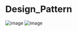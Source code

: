 # Design_Pattern
![image](https://github.com/AmazingHorsess/Design_Pattern/assets/126606604/28155101-848d-4e71-9f37-2ff24a336b9a)
![image](https://github.com/AmazingHorsess/Design_Pattern/assets/126606604/6599bf48-54d0-417f-b962-62b0dddce363)

